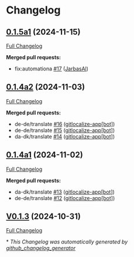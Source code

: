 # Changelog

## [0.1.5a1](https://github.com/OpenVoiceOS/ovos-skill-confucius-quotes/tree/0.1.5a1) (2024-11-15)

[Full Changelog](https://github.com/OpenVoiceOS/ovos-skill-confucius-quotes/compare/0.1.4a2...0.1.5a1)

**Merged pull requests:**

- fix:automationa [\#17](https://github.com/OpenVoiceOS/ovos-skill-confucius-quotes/pull/17) ([JarbasAl](https://github.com/JarbasAl))

## [0.1.4a2](https://github.com/OpenVoiceOS/ovos-skill-confucius-quotes/tree/0.1.4a2) (2024-11-03)

[Full Changelog](https://github.com/OpenVoiceOS/ovos-skill-confucius-quotes/compare/0.1.4a1...0.1.4a2)

**Merged pull requests:**

- de-de/translate [\#16](https://github.com/OpenVoiceOS/ovos-skill-confucius-quotes/pull/16) ([gitlocalize-app[bot]](https://github.com/apps/gitlocalize-app))
- de-de/translate [\#15](https://github.com/OpenVoiceOS/ovos-skill-confucius-quotes/pull/15) ([gitlocalize-app[bot]](https://github.com/apps/gitlocalize-app))
- da-dk/translate [\#14](https://github.com/OpenVoiceOS/ovos-skill-confucius-quotes/pull/14) ([gitlocalize-app[bot]](https://github.com/apps/gitlocalize-app))

## [0.1.4a1](https://github.com/OpenVoiceOS/ovos-skill-confucius-quotes/tree/0.1.4a1) (2024-11-02)

[Full Changelog](https://github.com/OpenVoiceOS/ovos-skill-confucius-quotes/compare/V0.1.3...0.1.4a1)

**Merged pull requests:**

- da-dk/translate [\#13](https://github.com/OpenVoiceOS/ovos-skill-confucius-quotes/pull/13) ([gitlocalize-app[bot]](https://github.com/apps/gitlocalize-app))
- de-de/translate [\#12](https://github.com/OpenVoiceOS/ovos-skill-confucius-quotes/pull/12) ([gitlocalize-app[bot]](https://github.com/apps/gitlocalize-app))

## [V0.1.3](https://github.com/OpenVoiceOS/ovos-skill-confucius-quotes/tree/V0.1.3) (2024-10-31)

[Full Changelog](https://github.com/OpenVoiceOS/ovos-skill-confucius-quotes/compare/0.1.3...V0.1.3)



\* *This Changelog was automatically generated by [github_changelog_generator](https://github.com/github-changelog-generator/github-changelog-generator)*
